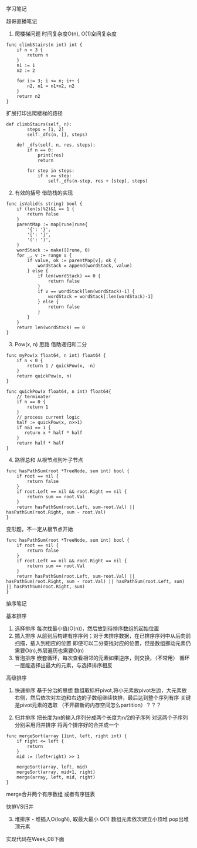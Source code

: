 学习笔记

超哥直播笔记
1. 爬楼梯问题
时间复杂度O(n), O(1)空间复杂度
```
func climbStairs(n int) int {
    if n < 3 {
        return n
    }
    n1 := 1
    n2 := 2

    for i:= 3; i <= n; i++ {
        n2, n1 = n1+n2, n2
    }
    return n2
}
```
扩展打印出爬楼梯的路径 
```
def climbStairs(self, n):
        steps = [1, 2]
        self._dfs(n, [], steps)
    
    def _dfs(self, n, res, steps):
        if n == 0:
            print(res)
            return

        for step in steps:
            if n >= step:
                self._dfs(n-step, res + [step], steps)
```
2. 有效的括号
借助栈的实现
```
func isValid(s string) bool {
    if (len(s)%2)&1 == 1 {
        return false
    }
    parentMap := map[rune]rune{
        '{': '}',
        '[': ']',
        '(': ')',
    }
    wordStack := make([]rune, 0)
    for _, v := range s {
        if value, ok := parentMap[v]; ok {
            wordStack = append(wordStack, value)
        } else {
            if len(wordStack) == 0 {
                return false
            }
            if v == wordStack[len(wordStack)-1] {
                wordStack = wordStack[:len(wordStack)-1]
            } else {
                return false
            }
        }
    }
    return len(wordStack) == 0
}
```
3. Pow(x, n)
思路 借助递归和二分
```
func myPow(x float64, n int) float64 {
    if n < 0 {
        return 1 / quickPow(x, -n)
    }
    return quickPow(x, n)
}

func quickPow(x float64, n int) float64{
    // terminater
    if n == 0 {
        return 1
    }
    // process current logic
    half := quickPow(x, n>>1)
    if n&1 == 1 {
       return x * half * half
    }
    return half * half
}
```
4. 路径总和
从根节点到叶子节点
```
func hasPathSum(root *TreeNode, sum int) bool {
    if root == nil {
        return false
    }
    if root.Left == nil && root.Right == nil {
        return sum == root.Val
    }
    return hasPathSum(root.Left, sum-root.Val) || hasPathSum(root.Right, sum - root.Val)
}
```
变形题，不一定从根节点开始
```
func hasPathSum(root *TreeNode, sum int) bool {
    if root == nil {
        return false
    }
    if root.Left == nil && root.Right == nil {
        return sum == root.Val
    }
    return hasPathSum(root.Left, sum-root.Val) || hasPathSum(root.Right, sum - root.Val) || hasPathSum(root.Left, sum) || hasPathSum(root.Right, sum)
}
```

排序笔记

基本排序
1. 选择排序
每次找最小值(O(n))，然后放到待排序数组的起始位置
2. 插入排序
从前到后构建有序序列；对于未排序数据，在已排序序列中从后向前扫描，插入到相应的位置 
即便可以二分查找对应的位置，但是数组挪动元素仍需要O(n),外层遍历也需要O(n)
3. 冒泡排序 
嵌套循环，每次查看相邻的元素如果逆序，则交换，（不常用）
循环一层能选择出最大的元素，与选择排序相反

高级排序
1. 快速排序
基于分治的思想
数组取标杆pivot,将小元素放pivot左边，大元素放右侧，然后依次对左边和右边的子数组继续快排，最后达到整个序列有序
关键是pivot元素的选取 （不开辟新的内存空间怎么partition）？？？

2. 归并排序
把长度为n的输入序列分成两个长度为n/2的子序列
对这两个子序列分别采用归并排序
将两个排序好的合并成一个

```
func mergeSort(array []int, left, right int) {
    if right <= left {
        return
    }
    mid := (left+right) >> 1

    mergeSort(array, left, mid)
    mergeSort(array, mid+1, right)
    merge(array, left, mid, right)
}
```

merge合并两个有序数组 或者有序链表

快排VS归并

3. 堆排序 - 堆插入O(logN), 取最大最小 O(1)
数组元素依次建立小顶堆
pop出堆顶元素

实现代码在Week_08下面
